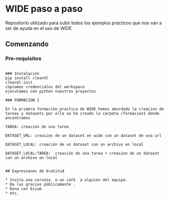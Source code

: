 # WIDE paso a paso

Repositorio utilizado para subir todos los ejemplos practicos que nos van a ser de ayuda en el uso de WIDE 

## Comenzando 


### Pre-requisitos 

```S.O Linux

### Instalación 
pip install clearml
clearml-init
copiamos credenciales del workspace
ejecutamos con python nuestros proyectos

### FORMACION 1

En la primera formación practica de WIDE hemos abordado la creacion de tareas y datasets por ello se ha creado la carpeta /formacion1 donde encontramos

TAREA: creación de una tarea 

DATASET_URL: creación de un dataset en wide con un dataset de una url 

DATASET_LOCAL: creación de un dataset con un archivo en local

DATASET_LOCAL:TAREA:  creación de una tarea + creacion de un dataset con un archivo en local


## Expresiones de Gratitud 

* Invita una cerveza  o un café  a alguien del equipo. 
* Da las gracias públicamente .
* Dona con bizum
* etc.
